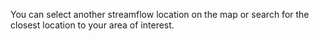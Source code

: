 You can select another streamflow location on the map or search for the closest location to your area of interest.